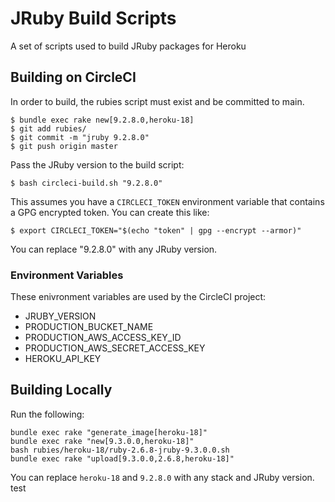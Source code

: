 # JRuby Build Scripts

A set of scripts used to build JRuby packages for Heroku

## Building on CircleCI

In order to build, the rubies script must exist and be committed to main.

```
$ bundle exec rake new[9.2.8.0,heroku-18]
$ git add rubies/
$ git commit -m "jruby 9.2.8.0"
$ git push origin master
```

Pass the JRuby version to the build script:

```
$ bash circleci-build.sh "9.2.8.0"
```

This assumes you have a `CIRCLECI_TOKEN` environment variable that contains a GPG encrypted token. You can create this like:

```
$ export CIRCLECI_TOKEN="$(echo "token" | gpg --encrypt --armor)"
```

You can replace "9.2.8.0" with any JRuby version.

### Environment Variables

These enivronment variables are used by the CircleCI project:

* JRUBY_VERSION
* PRODUCTION_BUCKET_NAME
* PRODUCTION_AWS_ACCESS_KEY_ID
* PRODUCTION_AWS_SECRET_ACCESS_KEY
* HEROKU_API_KEY

## Building Locally

Run the following:

```
bundle exec rake "generate_image[heroku-18]"
bundle exec rake "new[9.3.0.0,heroku-18]"
bash rubies/heroku-18/ruby-2.6.8-jruby-9.3.0.0.sh
bundle exec rake "upload[9.3.0.0,2.6.8,heroku-18]"
```

You can replace `heroku-18` and `9.2.8.0` with any stack and JRuby version.
test
